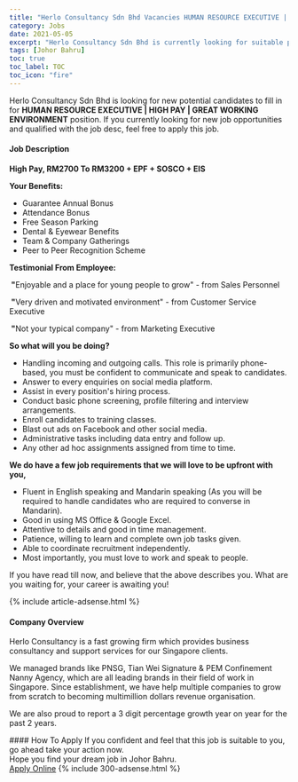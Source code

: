 ```yaml
---
title: "Herlo Consultancy Sdn Bhd Vacancies HUMAN RESOURCE EXECUTIVE | HIGH PAY | GREAT WORKING ENVIRONMENT" 
category: Jobs 
date: 2021-05-05 
excerpt: "Herlo Consultancy Sdn Bhd is currently looking for suitable person to fill in the HUMAN RESOURCE EXECUTIVE | HIGH PAY | GREAT WORKING ENVIRONMENT which based in Johor Bahru" 
tags: [Johor Bahru] 
toc: true 
toc_label: TOC 
toc_icon: "fire" 
--- 
```


<p>Herlo Consultancy Sdn Bhd is looking for new potential candidates to fill in for <b>HUMAN RESOURCE EXECUTIVE | HIGH PAY | GREAT WORKING ENVIRONMENT</b> position. If you currently looking for new job opportunities and qualified with the job desc, feel free to apply this job.
</p><div><div><h4>Job Description</h4></div><div><div><span><div><p><strong>High Pay, RM2700 To RM3200 + EPF + SOSCO + EIS</strong></p><p><strong>Your Benefits:</strong></p><ul><li>&#65039;Guarantee Annual Bonus</li><li>&#65039;Attendance Bonus</li><li>&#65039;Free Season Parking</li><li>&#65039;Dental &amp; Eyewear Benefits</li><li>&#65039;Team &amp; Company Gatherings</li><li>&#65039;Peer to Peer Recognition Scheme</li></ul><p><strong>Testimonial From Employee:</strong></p><p><strong>&#160;"</strong>Enjoyable and a place for young people to grow" - from&#160;Sales&#160;Personnel</p><p><strong>&#160;"</strong>Very driven and motivated environment" - from Customer Service Executive</p><p><strong>&#160;"</strong>Not your typical company" - from Marketing Executive</p><p><strong>So what will you be doing?</strong></p><ul><li>Handling incoming and outgoing calls. This role is primarily phone-based, you must be confident to communicate and speak to candidates.</li><li>Answer to <span>every enquiries on social media platform.</span></li><li>Assist in every position's hiring process.</li><li>Conduct basic phone screening, profile filtering and interview arrangements.</li><li>Enroll candidates to training classes.</li><li>Blast out ads on Facebook and other social media.</li><li>A<span>dministrative tasks including data entry and follow up.</span></li><li>Any other ad hoc assignments assigned from time to time.</li></ul><p><strong>We do have a few job requirements that we will love to be upfront with you,</strong></p><ul><li>Fluent in English speaking and Mandarin speaking (As you will be required to handle candidates who are required to converse in Mandarin).</li><li>Good in using MS Office &amp; Google Excel.</li><li>Attentive to details and good in time management.</li><li>Patience, willing to learn and complete own job tasks given.</li><li>Able to coordinate recruitment independently.</li><li>Most importantly, you must love to work and speak to people.</li></ul><p>If you have read till now, and believe that the above describes you. What are you waiting for, your career is awaiting you!</p></div></span></div></div></div> 
{% include article-adsense.html %} 
<div><div><h4>Company Overview</h4></div><div><div><span><div><p>Herlo Consultancy is a fast growing firm which provides business consultancy and support services for our Singapore clients.&#160;</p><p>We managed brands like PNSG, Tian Wei Signature &amp; PEM Confinement Nanny Agency, which are all leading brands in their field of work in Singapore. Since establishment, we have help multiple companies to grow from scratch to becoming multimillion dollars revenue organisation.</p><p>We are also proud to report a&#160;3 digit percentage growth year on year for the past 2 years.</p></div></span></div></div></div> 
#### How To Apply 
If you confident and feel that this job is suitable to you, go ahead take your action now. <br/> 
Hope you find your dream job in Johor Bahru. <br/> 
<a href="https://www.jobstreet.com.my/en/job/human-resource-executive-%7C-high-pay-%7C-great-working-environment-4557308?jobId=jobstreet-my-job-4557308&" class="btn btn--info" target="_blank" rel="nofollow noopenner">Apply Online</a> 
{% include 300-adsense.html %} 